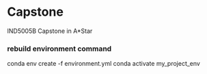 # Capstone
IND5005B Capstone in A*Star

### rebuild environment command 
conda env create -f environment.yml
conda activate my_project_env